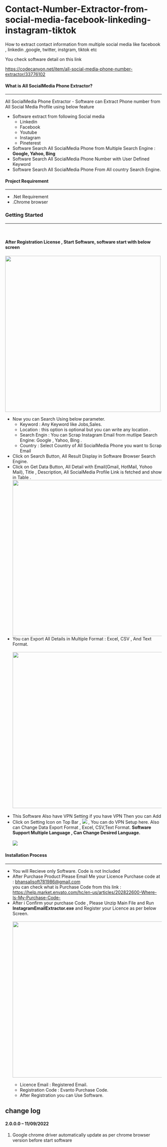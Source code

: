# Contact-Number-Extractor-from-social-media-facebook-linkeding-instagram-tiktok
How to extract contact information from multiple social media like facebook , linkedin ,google, twitter, instgram, tiktok etc

You check software detail on this link

https://codecanyon.net/item/all-social-media-phone-number-extractor/33776102

<h4>What is All SocialMedia Phone Extractor?</h4>
            <hr class="notop">
            <p>
                All SocialMedia Phone Extractor - Software can Extract Phone number from All Social Media Profile using below feature 
                <ul>
<li>Software  extract from following Social media
 <ul>
<li>Linkedin</li>      
<li>Facebook</li>            
<li>Youtube</li>       
<li>Instagram</li>       
   <li>Pineterest</li>  
</ul>
</li>
<li>
      Software Search All SocialMedia Phone from Multiple Search Engine : <b>Google, Yahoo, Bing</b>
                    </li>
	 <li>
                        Software Search All SocialMedia Phone Number with User Defined Keyword
                    </li>
<li>
                        Software Search All SocialMedia Phone From All country Search Engine.
                    </li>
                </ul>
            </p>
         <div class="page-header">
                <h4>Project Requirement </h4>
                <hr class="notop">
            </div>
            <ul>
                <li>.Net Requirement</li>
 <li>.Chrome browser</li>
            </ul>
 <div class="page-header">
                <h3>Getting Started</h3>
                <hr class="notop">
            </div>
            <br>
            <h4>After Registration License , Start Software, software start with below screen</h4>
			<img src="https://1.bp.blogspot.com/-GGQa8BJtqOw/YTozbN6qXfI/AAAAAAAAA_k/m_vPRMz_BvwbDTmnFIs8eJKkv3NMyqVKQCLcBGAsYHQ/s1290/02.png" width="500px"></img>
			 <ul>
                  <li>Now you can Search Using  below parameter.
				    <ul>
                  <li>Keyword :   Any Keyword like Jobs,Sales.</li>
				  <li>Location :  this option is optional but you can write any location .</li>
				   <li>Search Engin : You can Scrap Instagram Email from mutlipe Search Engine: Google , Yahoo, Bing .</li>
				   <li>Country : Select Country of All SocialMedia Phone you want to Scrap Email</li>
                </ul></li>
	 <li>Click on Search Button, All Result Display in Software Browser Search Engine.  </li>
		<li>Click on Get Data Button, All Detail with Email(Gmail, HotMail, Yohoo Mail), Title , Description, All SocialMedia Profile Link is fetched and show in Table .  </li>
		           <img src="https://1.bp.blogspot.com/-drSbPp12b7g/YToza0IK65I/AAAAAAAAA_c/6LUIpNJjdTk0okjwT3BrrgQm0x8J7XgZgCLcBGAsYHQ/s1290/04.png" width="500px"></img>
				   <li>You can Export All Details in Multiple Format : Excel, CSV , And Text Format.</li>
					<br/>
					 	<img src="https://1.bp.blogspot.com/-DDW8TU6YuRk/YTozbjG_NRI/AAAAAAAAA_o/eJgDxJlg3csIU4kAzHI4JR8ebHsUArXKgCLcBGAsYHQ/s1360/05.png" width="500px"></img>
				   	<br/>
						<br/>
				   <li>This Software Also have VPN Setting if you have VPN Then you can Add  
				   <br/>
				   <li> Click on Setting Icon on Top Bar , <img src="http://bhansalisoft.com/EvantoSnap/settingicon.png"></img> ,
				   You can do  VPN Setup here.  Also can Change Data Export Format , Excel, CSV,Text Format.
				   <b>Software Support Multiple Language , Can Change Desired Language.</b>
				   	<br/>
						<br/>
				   <img src="http://bhansalisoft.com/EvantoSnap/06.png"></img> 
				   </li>
              </ul>
			   <div class="page-header">
                <h4>Installation Process </h4>
                <hr class="notop">
            </div>
            <ul>
 <li>You will Recieve only Software. Code is not Included</li>
 <li>After Purchase Product Please Email Me your Licence Purchase code at : <a href="mailto:bhansalisoft781986@gmail.com">bhansalisoft781986@gmail.com</a>
<br/>you can check what is Purchase Code from this link :<a href="https://help.market.envato.com/hc/en-us/articles/202822600-Where-Is-My-Purchase-Code-"> https://help.market.envato.com/hc/en-us/articles/202822600-Where-Is-My-Purchase-Code-</a>
				</li>
	           <li>After i Confirm your purchase Code , Please Unzip Main File and Run <b>InstagramEmailExtractor.exe</b> and Register your Licence as per below Screen.</li>
			       <br/>
     			<img src="https://1.bp.blogspot.com/-Xf_crSO9Bqk/YTozX-OdEQI/AAAAAAAAA_Y/M78USb1bURwjo8wq27wUg4rB_bPc0a_kwCLcBGAsYHQ/s439/01.png" width="500px"></img>
			   <ul>
                  <li>Licence Email :   Registered Email.</li>
				  <li>Registration Code :  Evanto Purchase Code.</li>
				   <li>After Registration you can Use Software.</li>
                </ul>
            </ul>


<h2> change log </h2>
<h4 id="item-description__2-2-0-03-06-2020">2.0.0.0 – 11/09/2022</h4>
<ol>
    <li>Google chrome driver automatically update as per chrome browser version before start software</li>
   
</ol>

			
